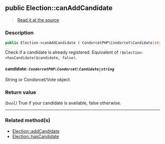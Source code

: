 ## public Election::canAddCandidate

> [Read it at the source](https://github.com/julien-boudry/Condorcet/blob/master/src/ElectionProcess/CandidatesProcess.php#L184)

### Description    

```php
public Election->canAddCandidate ( CondorcetPHP\Condorcet\Candidate|string $candidate ): bool
```

Check if a candidate is already registered. Equivalent of `!$election->hasCandidate($candidate, false)`.
    

#### **candidate:** *`CondorcetPHP\Condorcet\Candidate|string`*   
String or Condorcet/Vote object.    


### Return value   

*(`bool`)* True if your candidate is available, false otherwise.


---------------------------------------

### Related method(s)      

* [Election::addCandidate](/Docs/ApiReferences/Election%20Class/public%20Election--addCandidate.md)    
* [Election::hasCandidate](/Docs/ApiReferences/Election%20Class/public%20Election--hasCandidate.md)    
